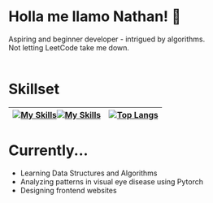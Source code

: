 # Holla me llamo Nathan! 👋 <br>
Aspiring and beginner developer - intrigued by algorithms. <br>
Not letting LeetCode take me down. <br>
<br>
# Skillset

| [![My Skills](https://skillicons.dev/icons?i=js,html,css,ts,py,java)](https://skillicons.dev)[![My Skills](https://skillicons.dev/icons?i=rvscode,windows)](https://skillicons.dev)| [![Top Langs](https://github-readme-stats.vercel.app/api/top-langs/?username=CvmuloSky&layout=compact&theme=gotham)](https://github.com/anuraghazra/github-readme-stats)|
| ----------- | ------------- |

# Currently...

- Learning Data Structures and Algorithms
- Analyzing patterns in visual eye disease using Pytorch
- Designing frontend websites
